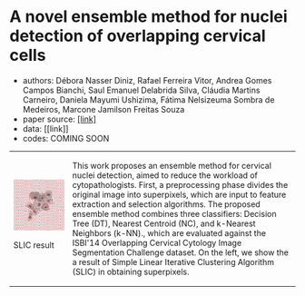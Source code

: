 # A novel ensemble method for nuclei detection of overlapping cervical cells
- authors: Débora Nasser Diniz, Rafael Ferreira Vitor, Andrea Gomes Campos Bianchi, Saul Emanuel Delabrida Silva, Cláudia Martins Carneiro, Daniela Mayumi Ushizima, Fátima Nelsizeuma Sombra de Medeiros, Marcone Jamilson Freitas Souza
- paper source: [[link]](https://github.com/dani-lbnl/ESWA-_Diniz2021/tree/main)
- data: [[link]] 
- codes: COMING SOON

<table border="0">
 <tr>
    <td>
     <img src="https://github.com/dani-lbnl/ESWA_ensemble4cells/blob/main/superpixel.png" width="800"> 
     <p> SLIC result
    </td>
    <td>
     <p>
This work proposes an ensemble method for cervical nuclei detection, aimed to reduce the workload of cytopathologists. First, a preprocessing phase divides the original image into superpixels, which are input to feature extraction and selection algorithms. The proposed ensemble method combines three classifiers: Decision Tree (DT), Nearest Centroid (NC), and k-Nearest Neighbors (k-NN)., which are evaluated against the ISBI'14 Overlapping Cervical Cytology Image Segmentation Challenge dataset. On the left, we show the a result of Simple Linear Iterative Clustering Algorithm (SLIC) in obtaining superpixels.
 </tr>
</table>
